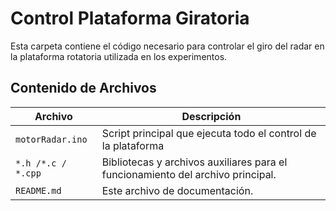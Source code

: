 #  Control Plataforma Giratoria

Esta carpeta contiene el código necesario para controlar el giro del radar en la plataforma rotatoria utilizada en los experimentos.

## Contenido de Archivos

| Archivo                        | Descripción                                                   |
|-------------------------------|---------------------------------------------------------------|
| `motorRadar.ino`       | Script principal que ejecuta todo el control de la plataforma |
| `*.h /*.c / *.cpp`     | Bibliotecas y archivos auxiliares para el funcionamiento del archivo principal.|
| `README.md`       | Este archivo de documentación. 